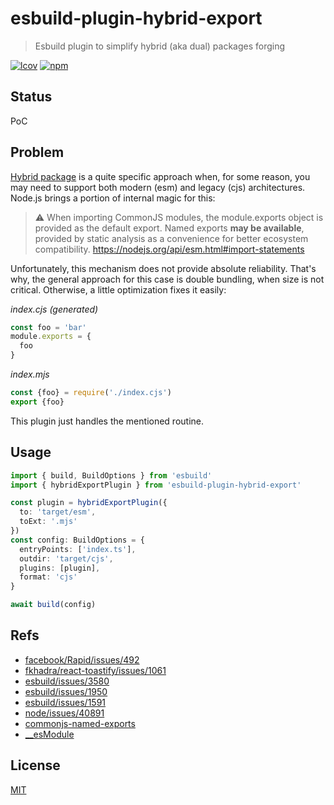 # esbuild-plugin-hybrid-export
> Esbuild plugin to simplify hybrid (aka dual) packages forging

[![lcov](https://img.shields.io/badge/dynamic/json?url=https%3A%2F%2Fgithub.com%2Fantongolub%2Fmisc%2Freleases%2Fdownload%2Flcov%2Flcov-sum.json&query=%24.scopes.packages_esbuild_plugin_hybrid_export.max&label=lcov&color=brightgreen)](https://github.com/antongolub/misc/releases/download/lcov/lcov.info)
[![npm](https://img.shields.io/npm/v/esbuild-plugin-hybrid-export.svg?&color=white)](https://www.npmjs.com/package/esbuild-plugin-hybrid-export)

## Status
PoC

## Problem
[Hybrid package](https://2ality.com/2019/10/hybrid-npm-packages.html) is a quite specific approach when, for some reason, you may need to support both modern (esm) and legacy (cjs) architectures. Node.js brings a portion of internal magic for this:
> ⚠️ When importing CommonJS modules, the module.exports object is provided as the default export. Named exports **may be available**, provided by static analysis as a convenience for better ecosystem compatibility.
> https://nodejs.org/api/esm.html#import-statements

Unfortunately, this mechanism does not provide absolute reliability. That's why, the general approach for this case is double bundling, when size is not critical. Otherwise, a little optimization fixes it easily:

_index.cjs (generated)_
```ts
const foo = 'bar'
module.exports = {
  foo
}
```
_index.mjs_
```ts
const {foo} = require('./index.cjs')
export {foo}
```
This plugin just handles the mentioned routine.

## Usage
```ts
import { build, BuildOptions } from 'esbuild'
import { hybridExportPlugin } from 'esbuild-plugin-hybrid-export'

const plugin = hybridExportPlugin({
  to: 'target/esm',
  toExt: '.mjs'
})
const config: BuildOptions = {
  entryPoints: ['index.ts'],
  outdir: 'target/cjs',
  plugins: [plugin],
  format: 'cjs'
}

await build(config)
```

## Refs
* [facebook/Rapid/issues/492](https://github.com/facebook/Rapid/issues/492)
* [fkhadra/react-toastify/issues/1061](https://github.com/fkhadra/react-toastify/issues/1061)
* [esbuild/issues/3580](https://github.com/evanw/esbuild/issues/3580)
* [esbuild/issues/1950](https://github.com/evanw/esbuild/issues/1950)
* [esbuild/issues/1591](https://github.com/evanw/esbuild/issues/1591)
* [node/issues/40891](https://github.com/nodejs/node/issues/40891)
* [commonjs-named-exports](https://2ality.com/2022/10/commonjs-named-exports.html)
* [__esModule](https://stackoverflow.com/questions/50943704/whats-the-purpose-of-object-definepropertyexports-esmodule-value-0)

## License
[MIT](./LICENSE)
